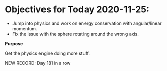 # Objectives for Today 2020-11-25:

- Jump into physics and work on energy conservation with angular/linear momentum.
- Fix the issue with the sphere rotating around the wrong axis.

**Purpose**

Get the physics engine doing more stuff.

NEW RECORD: Day 181 in a row
